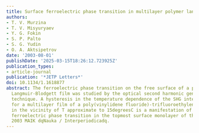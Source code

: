```yaml
---
title: Surface ferroelectric phase transition in multilayer polymer langmuir films
authors:
- T. V. Murzina
- T. V. Misyuryaev
- Y. G. Fokin
- S. P. Palto
- S. G. Yudin
- O. A. Aktsipetrov
date: '2003-08-01'
publishDate: '2025-03-15T18:26:12.723925Z'
publication_types:
- article-journal
publication: '*JETP Letters*'
doi: 10.1134/1.1618877
abstract: The ferroelectric phase transition on the free surface of a polymer ferroelectric
  Langmuir-Blodgett film was studied by the optical second harmonic generation (SHG)
  technique. A hysteresis in the temperature dependence of the SHG intensity observed
  for a multilayer film of a poly(vinylidene fluoride)-trifluoroethylene copolymer
  in the vicinity of T approximate to 15degreesC is a manifestation of the first-order
  ferroelectric phase transition in the topmost surface monolayer of the film. (C)
  2003 MAIK dqNauka / Interperiodicadq.
---
```

